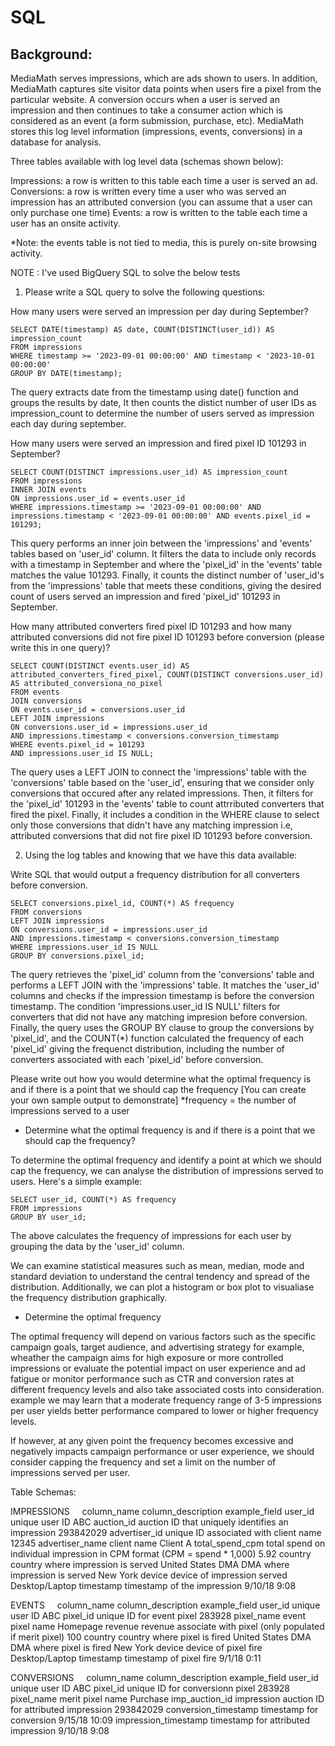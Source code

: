 # SQL

## Background:

MediaMath serves impressions, which are ads shown to users. In addition, MediaMath captures site visitor data points when users fire a pixel from the particular website. A conversion occurs when a user is served an impression and then continues to take a consumer action which is considered as an event (a form submission, purchase, etc). MediaMath stores this log level information (impressions, events, conversions) in a database for analysis.

Three tables available with log level data (schemas shown below):

Impressions: a row is written to this table each time a user is served an ad.
Conversions: a row is written every time a user who was served an impression has an attributed conversion (you can assume that a user can only purchase one time)
Events: a row is written to the table each time a user has an onsite activity. 

*Note: the events table is not tied to media, this is purely on-site browsing activity.

NOTE : I've used BigQuery SQL to solve the below tests

1. Please write a SQL query to solve the following questions:

How many users were served an impression per day during September?

```
SELECT DATE(timestamp) AS date, COUNT(DISTINCT(user_id)) AS impression_count 
FROM impressions
WHERE timestamp >= '2023-09-01 00:00:00' AND timestamp < '2023-10-01 00:00:00'
GROUP BY DATE(timestamp);
```

The query extracts date from the timestamp using date() function and groups the results by date, It then counts the distict number of user IDs as impression_count to determine the number of users served as impression each day during september.

How many users were served an impression and fired pixel ID 101293 in September?

```
SELECT COUNT(DISTINCT impressions.user_id) AS impression_count
FROM impressions
INNER JOIN events
ON impressions.user_id = events.user_id
WHERE impressions.timestamp >= '2023-09-01 00:00:00' AND impressions.timestamp < '2023-09-01 00:00:00' AND events.pixel_id = 101293;
```

This query performs an inner join between the 'impressions' and 'events' tables based on 'user_id' column. It filters the data to include only records with a timestamp in September and where the 'pixel_id' in the 'events' table matches the value 101293. Finally, it counts the distinct number of 'user_id's from the 'impressions' table that meets these conditions, giving the desired count of users served an impression and fired 'pixel_id' 101293 in September.

How many attributed converters fired pixel ID 101293 and how many attributed conversions did not fire pixel ID 101293 before conversion (please write this in one query)?

```
SELECT COUNT(DISTINCT events.user_id) AS attributed_converters_fired_pixel, COUNT(DISTINCT conversions.user_id) AS attributed_conversiona_no_pixel 
FROM events
JOIN conversions
ON events.user_id = conversions.user_id
LEFT JOIN impressions
ON conversions.user_id = impressions.user_id
AND impressions.timestamp < conversions.conversion_timestamp
WHERE events.pixel_id = 101293
AND impressions.user_id IS NULL;
```

The query uses a LEFT JOIN to connect the 'impressions' table with the 'conversions' table based on the 'user_id', ensuring that we consider only conversions that occured after any related impressions. Then, it filters for the 'pixel_id' 101293 in the 'events' table to count attrributed converters that fired the pixel. Finally, it includes a condition in the WHERE clause to select only those conversions that didn't have any matching impression i.e, attributed conversions that did not fire pixel ID 101293 before conversion.

2. Using the log tables and knowing that we have this data available:

Write SQL that would output a frequency distribution for all converters before conversion. 

```
SELECT conversions.pixel_id, COUNT(*) AS frequency
FROM conversions
LEFT JOIN impressions
ON conversions.user_id = impressions.user_id
AND impressions.timestamp < conversions.conversion_timestamp
WHERE impressions.user_id IS NULL
GROUP BY conversions.pixel_id;
```

The query retrieves the 'pixel_id' column from the 'conversions' table and performs a LEFT JOIN with the 'impressions' table. It matches the 'user_id' columns and checks if the impression timestamp is before the conversion timestamp. The condition 'impressions.user_id IS NULL' filters for converters that did not have any matching impresion before conversion. Finally, the query uses the GROUP BY clause to group the conversions by 'pixel_id', and the COUNT(*) function calculated the frequency of each 'pixel_id' giving the frequenct distribution, including the number of converters associated with each 'pixel_id' before conversion.

Please write out how you would determine what the optimal frequency is and if there is a point that we should cap the frequency [You can create your own sample output to demonstrate]
*frequency = the number of impressions served to a user

- Determine what the optimal frequency is and if there is a point that we should cap the frequency?

To determine the optimal frequency and identify a point at which we should cap the frequency, we can analyse the distribution of impressions served to users. Here's a simple example:

```
SELECT user_id, COUNT(*) AS frequency
FROM impressions
GROUP BY user_id;
```

The above calculates the frequency of impressions for each user by grouping the data by the 'user_id' column.

We can examine statistical measures such as mean, median, mode and standard deviation to understand the central tendency and spread of the distribution. Additionally, we can plot a histogram or box plot to visualiase the frequency distribution graphically.

- Determine the optimal frequency

The optimal frequency will depend on various factors such as the specific campaign goals, target audience, and advertising strategy for example, wheather the campaign aims for high exposure or more controlled impressions or evaluate the potential impact on user experience and ad fatigue or monitor performance such as CTR and conversion rates at different frequency levels and also take associated costs into consideration. example we may learn that a moderate frequency range of 3-5 impressions per user yields better performance compared to lower or higher frequency levels.

If however, at any given point the frequency becomes excessive and negatively impacts campaign performance or user experience, we should consider capping the frequency and set a limit on the number of impressions served per user.

Table Schemas:

IMPRESSIONS	 	 
column_name	column_description	example_field
user_id	unique user ID 	ABC
auction_id	auction ID that uniquely identifies an impression	293842029
advertiser_id	unique ID associated with client name	12345
advertiser_name	client name	Client A
total_spend_cpm	total spend on individual impression in CPM format (CPM = spend * 1,000)	5.92
country	country where impression is served	United States
DMA	DMA where impression is served	New York
device	device of impression served 	Desktop/Laptop
timestamp	timestamp of the impression	9/10/18 9:08
		
EVENTS	 	 
column_name	column_description	example_field
user_id	unique user ID 	ABC
pixel_id	unique ID for event pixel	283928
pixel_name	event pixel name	Homepage
revenue	revenue associate with pixel (only populated if merit pixel)	100
country	country where pixel is fired	United States
DMA	DMA where pixel is fired	New York
device	device of pixel fire	Desktop/Laptop
timestamp	timestamp of pixel fire	9/1/18 0:11
		
CONVERSIONS	 	 
column_name	column_description	example_field
user_id	unique user ID 	ABC
pixel_id	unique ID for conversionn pixel	283928
pixel_name	merit pixel name	Purchase
imp_auction_id	impression auction ID for attributed impression	293842029
conversion_timestamp	timestamp for conversion	9/15/18 10:09
impression_timestamp	timestamp for attributed impression	9/10/18 9:08
